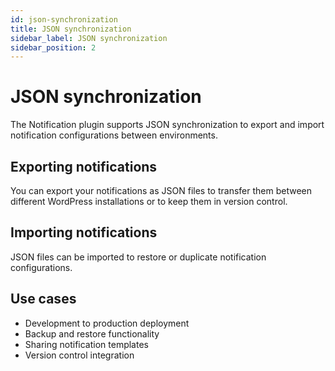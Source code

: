 ```yaml
---
id: json-synchronization
title: JSON synchronization
sidebar_label: JSON synchronization
sidebar_position: 2
---
```


# JSON synchronization

The Notification plugin supports JSON synchronization to export and import notification configurations between environments.

## Exporting notifications

You can export your notifications as JSON files to transfer them between different WordPress installations or to keep them in version control.

## Importing notifications

JSON files can be imported to restore or duplicate notification configurations.

## Use cases

- Development to production deployment
- Backup and restore functionality
- Sharing notification templates
- Version control integration